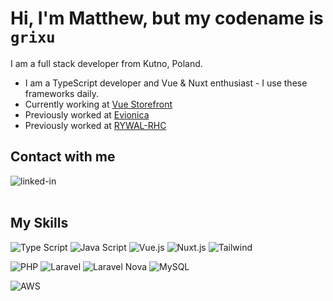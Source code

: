 # Hi, I'm Matthew, but my codename is `grixu`

I am a full stack developer from Kutno, Poland.
* I am a TypeScript developer and Vue & Nuxt enthusiast - I use these frameworks daily.
* Currently working at [Vue Storefront](https://vuestorefront.io/)
* Previously worked at [Evionica](https://evionica.com/)
* Previously worked at [RYWAL-RHC](https://rywal.com.pl)

## Contact with me
[<img align="left" alt="linked-in" src="https://img.shields.io/badge/linkedin-%230077B5.svg?&style=for-the-badge&logo=linkedin&logoColor=white" />](https://www.linkedin.com/in/mateusz-gostanski-577920ab/)
<br><br>


## My Skills
![Type Script](https://img.shields.io/badge/typescript-%2320232a.svg?&style=for-the-badge&logo=typescript)
![Java Script](https://img.shields.io/badge/javascript-%2320232a.svg?&style=for-the-badge&logo=javascript)
![Vue.js](https://img.shields.io/badge/vue.js-%2320232a.svg?&style=for-the-badge&logo=vue.js)
![Nuxt.js](https://img.shields.io/badge/nuxt.js-%2320232a.svg?&style=for-the-badge&logo=nuxt.js)
![Tailwind](https://img.shields.io/badge/tailwind-%2320232a.svg?&style=for-the-badge&logo=tailwindcss)

![PHP](https://img.shields.io/badge/php-%2320232a.svg?&style=for-the-badge&logo=php)
![Laravel](https://img.shields.io/badge/laravel-%2320232a.svg?&style=for-the-badge&logo=laravel)
![Laravel Nova](https://img.shields.io/badge/laravel%20nova-%2320232a.svg?&style=for-the-badge&logo=laravel-nova)
![MySQL](https://img.shields.io/badge/mysql-%2320232a.svg?&style=for-the-badge&logo=mysql)

![AWS](https://img.shields.io/badge/aws-%2320232a.svg?&style=for-the-badge&logo=amazon)

